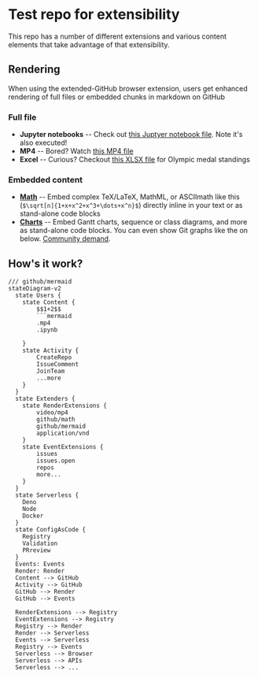 # Test repo for extensibility

This repo has a number of different extensions and various content elements that take advantage of that extensibility.

## Rendering
When using the extended-GitHub browser extension, users get enhanced rendering of full files or embedded chunks in markdown on GitHub 

### Full file

* **Jupyter notebooks** -- Check out [this Juptyer notebook file](Lorenz.ipynb). Note it's also executed!
* **MP4** -- Bored? Watch [this MP4 file](clearlynoticed.mp4)
* **Excel** -- Curious? Checkout [this XLSX file](olympics.xlsx) for Olympic medal standings

### Embedded content

* [**Math**](math.md) -- Embed complex TeX/LaTeX, MathML, or ASCIImath like this (`$\sqrt[n]{1+x+x^2+x^3+\dots+x^n}$`) directly inline in your text or as stand-alone code blocks
* [**Charts**](charts.md) -- Embed Gantt charts, sequence or class diagrams, and more as stand-alone code blocks. You can even show Git graphs like the on below. [Community demand](https://github.com/github/markup/issues/533).

## How's it work?

```
/// github/mermaid
stateDiagram-v2
  state Users {
    state Content {
        $$1+2$$
        ```mermaid
        .mp4
        .ipynb

    }
    state Activity {
        CreateRepo
        IssueComment
        JoinTeam
        ...more
    }
  }
  state Extenders {
    state RenderExtensions {
        video/mp4
        github/math
        github/mermaid
        application/vnd
    }  
    state EventExtensions {
        issues
        issues.open
        repos
        more...
    }  
  }
  state Serverless {
    Deno
    Node
    Docker
  }
  state ConfigAsCode {
    Registry
    Validation
    PRreview
  }
  Events: Events
  Render: Render
  Content --> GitHub
  Activity --> GitHub
  GitHub --> Render
  GitHub --> Events

  RenderExtensions --> Registry
  EventExtensions --> Registry
  Registry --> Render
  Render --> Serverless
  Events --> Serverless
  Registry --> Events
  Serverless --> Browser
  Serverless --> APIs
  Serverless --> ...
```

